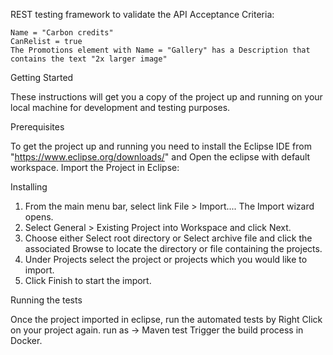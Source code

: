 REST testing framework to validate the API Acceptance Criteria:

    Name = "Carbon credits"
    CanRelist = true
    The Promotions element with Name = "Gallery" has a Description that 	 	contains the text "2x larger image"

Getting Started

These instructions will get you a copy of the project up and running on your local machine for development and testing purposes. 

Prerequisites

To get the project up and running you need to install the Eclipse IDE from "https://www.eclipse.org/downloads/" and Open the eclipse with default workspace. Import the Project in Eclipse:

Installing
1. From the main menu bar, select link File > Import.... The Import wizard opens.
2. Select General > Existing Project into Workspace and click Next.
3. Choose either Select root directory or Select archive file and click the associated Browse to locate the directory or file containing the projects.
4. Under Projects select the project or projects which you would like to import.
5. Click Finish to start the import.

Running the tests

Once the project imported in eclipse, run the automated tests by 
Right Click on your project again. run as -> Maven test
Trigger the build process in Docker.
